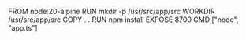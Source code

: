 FROM node:20-alpine
RUN mkdir -p /usr/src/app/src
WORKDIR /usr/src/app/src
COPY . .
RUN npm install
EXPOSE 8700
CMD ["node", "app.ts"]